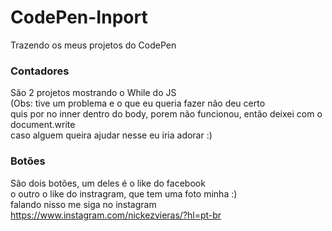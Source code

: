 # CodePen-Inport
Trazendo os meus projetos do CodePen
### Contadores
São 2 projetos mostrando o While do JS <br>
(Obs: tive um problema e o que eu queria fazer não deu certo <br>
quis por no inner dentro do body, porem não funcionou, então deixei com o document.write <br>
caso alguem queira ajudar nesse eu iria adorar :)
### Botões
São dois botões, um deles é o like do facebook <br>
o outro o like do instragram, que tem uma foto minha :) <br>
falando nisso me siga no instagram https://www.instagram.com/nickezvieras/?hl=pt-br